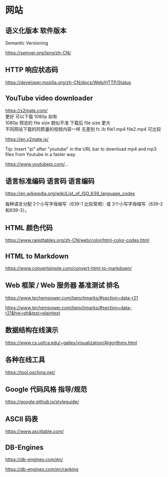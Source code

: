 # 网站

## 语义化版本 软件版本

Semantic Versioning

https://semver.org/lang/zh-CN/

## HTTP 响应状态码

https://developer.mozilla.org/zh-CN/docs/Web/HTTP/Status

## YouTube video downloader

https://x2mate.com/  
更好 可以下载 1080p 如有  
1080p 预览的 file size 貌似不准 下载后 file size 更大  
不同网站下载的同质量的视频内容一样 无差别 fc /b file1.mp4 file2.mp4 可比较

https://en.y2mate.is/

Tip: Insert "pi" after "youtube" in the URL bar to download mp4 and mp3 files from Youtube in a faster way.

https://www.youtubepi.com/...

## 语言标准编码 语言码 语言编码

https://en.wikipedia.org/wiki/List_of_ISO_639_language_codes

每种语言分配 2个小写字母缩写（639-1 比较常用）或 3个小写字母缩写（639-2和639-3）。

## HTML 颜色代码

https://www.rapidtables.org/zh-CN/web/color/html-color-codes.html

## HTML to Markdown

https://www.convertsimple.com/convert-html-to-markdown/

## Web 框架 / Web 服务器 基准测试 排名   

https://www.techempower.com/benchmarks/#section=data-r21

https://www.techempower.com/benchmarks/#section=data-r21&hw=ph&test=plaintext

## 数据结构在线演示

https://www.cs.usfca.edu/~galles/visualization/Algorithms.html

## 各种在线工具

https://tool.oschina.net/

## Google 代码风格 指导/规范

https://google.github.io/styleguide/

## ASCII 码表

https://www.asciitable.com/

## DB-Engines

https://db-engines.com/en/

https://db-engines.com/en/ranking
